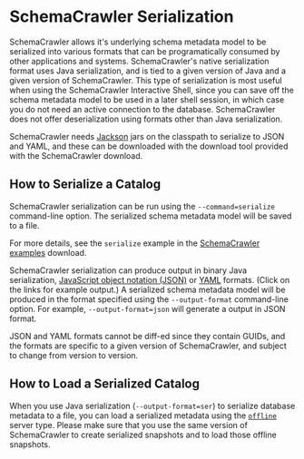 # SchemaCrawler Serialization

SchemaCrawler allows it's underlying schema metadata model to be serialized into 
various formats that can be programatically consumed by other applications and systems. 
SchemaCrawler's native serialization format uses Java serialization, and is tied
to a given version of Java and a given version of SchemaCrawler. This type of 
serialization is most useful when using the SchemaCrawler Interactive Shell,
since you can save off the schema metadata model to be used in a later shell
session, in which case you do not need an active connection to the database.
SchemaCrawler does not offer deserialization using formats other than Java
serialization.

SchemaCrawler needs [Jackson](https://github.com/FasterXML/jackson) jars on the 
classpath to serialize to JSON and YAML, and these can be downloaded with the 
download tool provided with the SchemaCrawler download.


## How to Serialize a Catalog

SchemaCrawler serialization can be run using the 
`--command=serialize` command-line option. The serialized schema metadata model
will be saved to a file.

For more details, see the `serialize` example in the 
[SchemaCrawler examples](https://github.com/schemacrawler/SchemaCrawler/releases/) 
download.

SchemaCrawler serialization can produce output in binary Java serialization,
[JavaScript object notation (JSON)](snapshot-examples/snapshot.json) or
[YAML](snapshot-examples/snapshot.yaml) formats. 
(Click on the links for example output.) 
A serialized schema metadata model will be produced in the format specified using the 
`--output-format` command-line option. For example,
`--output-format=json` will generate a output in JSON format.

JSON and YAML formats cannot be diff-ed since they contain GUIDs, and the formats are 
specific to a given version of SchemaCrawler, and subject to change from version 
to version.


## How to Load a Serialized Catalog

When you use Java serialization (`--output-format=ser`) to serialize database
metadata to a file, you can load a serialized metadata using the [`offline`](offline.html)
server type. Please make sure that you use the same version of SchemaCrawler to 
create serialized snapshots and to load those offline snapshots.
 